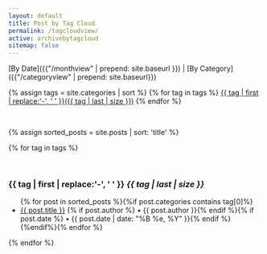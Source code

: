 ```yaml
---
layout: default
title: Post by Tag Cloud
permalink: /tagcloudview/
active: archivebytagcloud
sitemap: false
---
```


[By Date]({{"/monthview" | prepend: site.baseurl }}) | [By Category]({{"/categoryview" | prepend: site.baseurl}})


<div>
{% assign tags = site.categories | sort %}
{% for tag in tags %}
<a href="#{{ tag | first | slugify }}" style="font-size: {{ tag | last | size  |  times: 4 | plus: 80  }}%">{{ tag | first | replace:'-', ' ' }}({{ tag | last | size }})</a>
{% endfor %}
</div>

<p>&nbsp;</p>

{% assign sorted_posts = site.posts | sort: 'title' %}

{% for tag in tags %}
<p><a name="{{ tag | first | slugify }}"></a>&nbsp;</p><h3 class="archivetitle">{{ tag | first | replace:'-', ' ' }} <i class="badge">{{ tag | last | size }}</i> </h3>

<ul>{% for post in sorted_posts %}{%if post.categories contains tag[0]%}<li><a href="{{ post.url | prepend: site.baseurl }}">{{ post.title }}</a> {% if post.author %} • {{ post.author }}{% endif %}{% if post.date %} • {{ post.date | date: "%B %e, %Y" }}{% endif %}</li>{%endif%}{% endfor %}</ul>
{% endfor %}